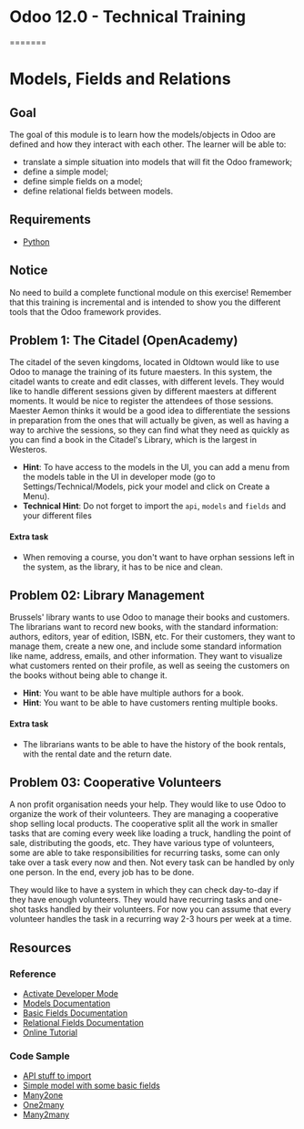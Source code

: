 # Odoo 12.0 - Technical Training
=======
# Models, Fields and Relations

## Goal

The goal of this module is to learn how the models/objects in Odoo are defined
and how they interact with each other. The learner will be able to:

* translate a simple situation into models that will fit the Odoo framework;
* define a simple model;
* define simple fields on a model;
* define relational fields between models.

## Requirements

* [Python](https://www.python.org/)

## Notice

No need to build a complete functional module on this exercise! Remember
that this training is incremental and is intended to show you the
different tools that the Odoo framework provides.

## Problem 1: The Citadel (OpenAcademy)

The citadel of the seven kingdoms, located in Oldtown would like to use Odoo to
manage the training of its future maesters. In this system, the citadel wants to
create and edit classes, with different levels. They would like to handle
different sessions given by different maesters at different moments. It would be
nice to register the attendees of those sessions. Maester Aemon thinks it would
be a good idea to differentiate the sessions in preparation from the ones that
will actually be given, as well as having a way to archive the sessions, so they
can find what they need as quickly as you can find a book in the Citadel's
Library, which is the largest in Westeros.

- **Hint**: To have access to the models in the UI, you can add a menu from the
  models table in the UI in developer mode (go to Settings/Technical/Models, pick
  your model and click on Create a Menu).
- **Technical Hint**: Do not forget to import the `api`, `models` and `fields`
  and your different files

#### Extra task

* When removing a course, you don't want to have orphan sessions left in the
  system, as the library, it has to be nice and clean.


## Problem 02: Library Management

Brussels' library wants to use Odoo to manage their books and customers. The
librarians want to record new books, with the standard information: authors,
editors, year of edition, ISBN, etc. For their customers, they want to manage
them, create a new one, and include some standard information like name,
address, emails, and other information. They want to visualize what customers
rented on their profile, as well as seeing the customers on the books without
being able to change it.

- **Hint**: You want to be able have multiple authors for a book.
- **Hint**: You want to be able to have customers renting multiple books.

#### Extra task

* The librarians wants to be able to have the history of the book rentals, with
  the rental date and the return date.


## Problem 03: Cooperative Volunteers

A non profit organisation needs your help. They would like to use Odoo to
organize the work of their volunteers. They are managing a cooperative shop
selling local products. The cooperative split all the work in smaller tasks that
are coming every week like loading a truck, handling the point of sale,
distributing the goods, etc. They have various type of volunteers, some are able
to take responsibilities for recurring tasks, some can only take over a task
every now and then. Not every task can be handled by only one person. In the
end, every job has to be done.

They would like to have a system in which they can check day-to-day if they have
enough volunteers. They would have recurring tasks and one-shot tasks handled by
their volunteers. For now you can assume that every volunteer handles the task
in a recurring way 2-3 hours per week at a time.


## Resources

### Reference

* [Activate Developer Mode](https://www.odoo.com/documentation/12.0/howtos/web.html#a-simple-module)
* [Models Documentation](http://www.odoo.com/documentation/12.0/reference/orm.html#model-reference)
* [Basic Fields Documentation](http://www.odoo.com/documentation/12.0/reference/orm.html#basic-fields)
* [Relational Fields Documentation](http://www.odoo.com/documentation/12.0/reference/orm.html#relational-fields)
* [Online Tutorial](http://www.odoo.com/documentation/12.0/howtos/backend.html#build-an-odoo-module)

### Code Sample

* [API stuff to import](https://github.com/odoo/odoo/blob/76c443eda331b75bf5dfa7ec22b8eb22e1084343/odoo/addons/base/res/res_bank.py#L5)
* [Simple model with some basic fields](https://github.com/odoo/odoo/blob/76c443eda331b75bf5dfa7ec22b8eb22e1084343/odoo/addons/base/res/res_bank.py#L15-L32)
* [Many2one](https://github.com/odoo/odoo/blob/76c443eda331b75bf5dfa7ec22b8eb22e1084343/addons/sale/models/sale.py#L701)
* [One2many](https://github.com/odoo/odoo/blob/76c443eda331b75bf5dfa7ec22b8eb22e1084343/addons/sale/models/sale.py#L128)
* [Many2many](https://github.com/odoo/odoo/blob/76c443eda331b75bf5dfa7ec22b8eb22e1084343/addons/account/models/product.py#L25)

